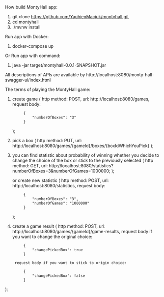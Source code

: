 
How build MontyHall app:
1) git clone https://github.com/YauhienMaciuk/montyhall.git
2) cd montyhall
3) ./mvnw install

Run app with Docker:
1) docker-compose up

Or Run app with command:
1) java -jar target/montyhall-0.0.1-SNAPSHOT.jar

All descriptions of APIs are available by http://localhost:8080/monty-hall-swagger-ui/index.html

The terms of playing the MontyHall game:
1) create game (
        http method: POST,
        url: http://localhost:8080/games,
        request body:
    
            {
                "numberOfBoxes": "3"
            }
    
    );
2) pick a box (
        http method: PUT,
        url: http://localhost:8080/games/{gameId}/boxes/{boxIdWhichYouPick}
    );
3) you can find statistic about probability of winning whether you decide to change the choice of 
    the box or stick to the previously selected (
        http method: GET,
        url: http://localhost:8080/statistics?numberOfBoxes=3&numberOfGames=1000000;
    );
    
    or create new statistic (
        http method: POST,
        url: http://localhost:8080/statistics,
        request body:
        
            {
                "numberOfBoxes": "3",
                "numberOfGames": "1000000"
            }
            
    );
4) create a game result (
        http method: POST,
        url: http://localhost:8080/games/{gameId}/game-results,
        request body if you want to change the original choice:
    
            {
                "changePickedBox": true
            }
    
        request body if you want to stick to origin choice:
    
            {
                "changePickedBox": false
            }
);